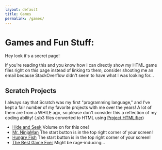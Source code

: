 ```yaml
---
layout: default
title: Games
permalink: /games/
---
```

# Games and Fun Stuff:
Hey look it's a secret page!

If you're reading this and you know how I can directly show my HTML game files right on this page instead of linking to them, consider shooting me an email because StackOverflow didn't seem to have what I was looking for...

## Scratch Projects
I always say that Scratch was my first "programming language," and I've kept a fair number of my favorite projects with me over the years! A lot of them are from a WHILE ago, so please don't consider this a reflection of my coding ability! (.sb3 files converted to HTML using <a href='https://sheeptester.github.io/htmlifier/#note-2' target='_blank'>Project HTMLifier</a>)

* <a href='https://catieslaughts.github.io/games/HideAndSeek.html' target='_blank'>Hide and Seek</a> Volume on for this one!
* <a href='https://catieslaughts.github.io/games/MrNinjaMan.html' target='_blank'>Mr. NinjaMan</a> The start button is in the top right corner of your screen!
* <a href='https://catieslaughts.github.io/games/HungryFish.html' target='_blank'>Hungry Fish</a> The start button is in the top right corner of your screen!
* <a href='https://catieslaughts.github.io/games/BestGameEver.html' target='_blank'>The Best Game Ever</a> Might be rage-inducing...
